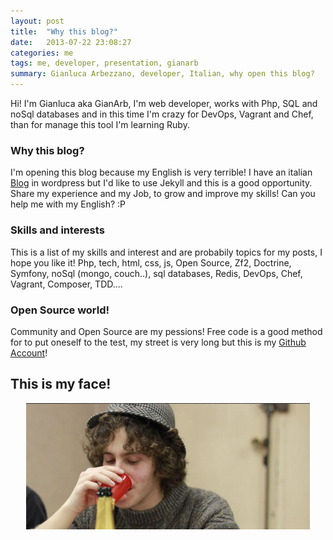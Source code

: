 ```yaml
---
layout: post
title:  "Why this blog?"
date:   2013-07-22 23:08:27
categories: me
tags: me, developer, presentation, gianarb
summary: Gianluca Arbezzano, developer, Italian, why open this blog?
---
```


Hi! I'm Gianluca aka GianArb, I'm web developer, works with Php, SQL and noSql databases and in this time I'm 
crazy for DevOps, Vagrant and Chef, than for manage this tool I'm learning Ruby.

### Why this blog?
I'm opening this blog because my English is very terrible! I have an italian [Blog](http://gianarb.it) in wordpress
but I'd like to use Jekyll and this is a good opportunity.
Share my experience and my Job, to grow and improve my skills! Can you help me with my English? :P

### Skills and interests
This is a list of my skills and interest and are probabily topics for my posts, I hope you like it!
Php, tech, html, css, js, Open Source, Zf2, Doctrine, Symfony, noSql (mongo, couch..), sql databases, Redis, DevOps,
Chef, Vagrant, Composer, TDD....

### Open Source world!
Community and Open Source are my pessions! Free code is a good method for to put oneself to the test, my street is very
long but this is my [Github Account](http://github.com/GianArb)!

## This is my face!
<div style="text-align:center;">
<img src="/img/posts/2013-07-19-why-this-blog.png" width="90%" />
</div>